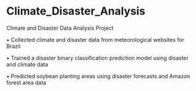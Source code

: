 # Climate_Disaster_Analysis
Climate and Disaster Data Analysis Project

•	Collected climate and disaster data from meteorological websites for Brazil

•	Trained a disaster binary classification prediction model using disaster and climate data

•	Predicted soybean planting areas using disaster forecasts and Amazon forest area data
